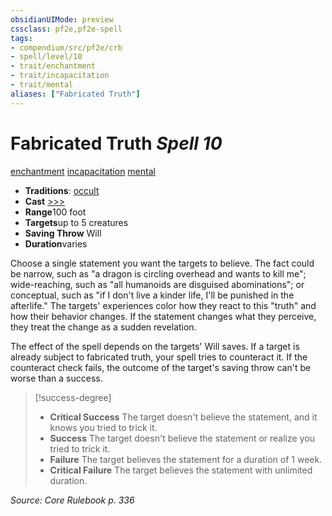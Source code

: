 ```yaml
---
obsidianUIMode: preview
cssclass: pf2e,pf2e-spell
tags:
- compendium/src/pf2e/crb
- spell/level/10
- trait/enchantment
- trait/incapacitation
- trait/mental
aliases: ["Fabricated Truth"]
---
```

# Fabricated Truth *Spell 10*   
[enchantment](../../rules/traits/enchantment.md)  [incapacitation](../../rules/traits/incapacitation.md)  [mental](../../rules/traits/mental.md)  

- **Traditions**: [occult](../../rules/traits/occult.md)
- **Cast** [>>>](../../rules/core-rulebook/chapter-9-playing-the-game.md#Actions "Three-Action") 
- **Range**100 foot
- **Targets**up to 5 creatures
- **Saving Throw** Will
- **Duration**varies

Choose a single statement you want the targets to believe. The fact could be narrow, such as "a dragon is circling overhead and wants to kill me"; wide-reaching, such as "all humanoids are disguised abominations"; or conceptual, such as "if I don't live a kinder life, I'll be punished in the afterlife." The targets' experiences color how they react to this "truth" and how their behavior changes. If the statement changes what they perceive, they treat the change as a sudden revelation.

The effect of the spell depends on the targets' Will saves. If a target is already subject to fabricated truth, your spell tries to counteract it. If the counteract check fails, the outcome of the target's saving throw can't be worse than a success.

> [!success-degree] 
> - **Critical Success** The target doesn't believe the statement, and it knows you tried to trick it.
> - **Success** The target doesn't believe the statement or realize you tried to trick it.
> - **Failure** The target believes the statement for a duration of 1 week.
> - **Critical Failure** The target believes the statement with unlimited duration.

*Source: Core Rulebook p. 336*